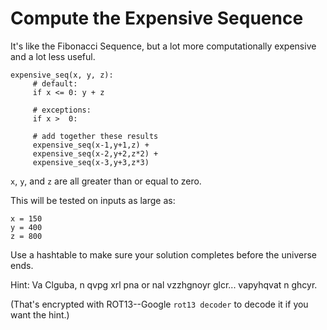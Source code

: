 # Compute the Expensive Sequence

It's like the Fibonacci Sequence, but a lot more computationally
expensive and a lot less useful.

```
expensive_seq(x, y, z):
     # default:
     if x <= 0: y + z

     # exceptions:
     if x >  0: 
     
     # add together these results
     expensive_seq(x-1,y+1,z) + 
     expensive_seq(x-2,y+2,z*2) + 
     expensive_seq(x-3,y+3,z*3)
```

`x`, `y`, and `z` are all greater than or equal to zero.

This will be tested on inputs as large as:

```
x = 150
y = 400
z = 800
```

Use a hashtable to make sure your solution completes before the universe
ends.

Hint: Va Clguba, n qvpg xrl pna or nal vzzhgnoyr glcr... vapyhqvat n
ghcyr.

(That's encrypted with ROT13--Google `rot13 decoder` to decode it if you
want the hint.)